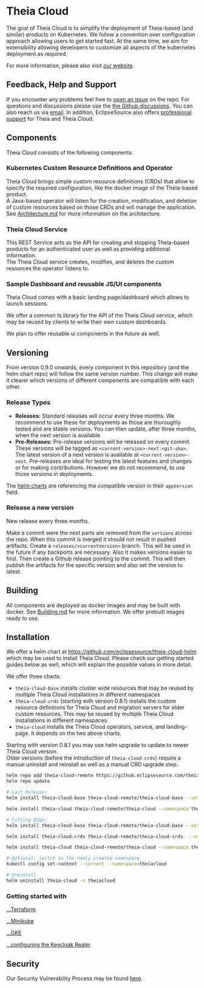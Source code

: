 # Theia Cloud

The goal of Theia Cloud is to simplify the deployment of Theia-based (and similar) products on Kubernetes. We follow a convention over configuration approach allowing users to get started fast. At the same time, we aim for extensibility allowing developers to customize all aspects of the kubernetes deployment as required.

For more information, please also visit [our website](https://theia-cloud.io/).

## Feedback, Help and Support

If you encounter any problems feel free to [open an issue](https://github.com/eclipsesource/theia-cloud/issues/new/choose) on the repo.
For questions and discussions please use the [the Github discussions](https://github.com/eclipsesource/theia-cloud/discussions).
You can also reach us via [email](mailto:support@theia-cloud.io?subject=Theia_Cloud).
In addition, EclipseSource also offers [professional support](https://eclipsesource.com/services/developer-support/) for Theia and Theia Cloud.

## Components

Theia Cloud consists of the following components.

### Kubernetes Custom Resource Definitions and Operator

Theia Cloud brings simple custom resource definitions (CRDs) that allow to specify the required configuration, like the docker image of the Theia-based product.\
A Java-based operator will listen for the creation, modification, and deletion of custom resources based on those CRDs and will manage the application.\
See [Architecture.md](doc/docs/Architecture.md) for more information on the architecture.

### Theia Cloud Service

This REST Service acts as the API for creating and stopping Theia-based products for an authenticated user as well as providing additional information.\
The Theia Cloud service creates, modifies, and deletes the custom resources the operator listens to.

### Sample Dashboard and reusable JS/UI components

Theia Cloud comes with a basic landing page/dashboard which allows to launch sessions.

We offer a common ts library for the API of the Theia Cloud service, which may be reused by clients to write their own custom dashboards.

We plan to offer reusable ui components in the future as well.

## Versioning

From version 0.9.0 onwards, every component in this repository (and the helm chart repo) will follow the same version number. This change will make it clearer which versions of different components are compatible with each other.

### Release Types

- **Releases:** Standard releases will occur every three months. We recommend to use these for deployments as those are thoroughly tested and are stable versions. You can then update, after three months, when the next version is available.
- **Pre-Releases:** Pre-release versions will be released on every commit. These versions will be tagged as `<current-version>-next.<git-sha>`. The latest version of a next version is available at `<current-version>-next`. Pre-releases are ideal for testing the latest features and changes or for making contributions. However we do not recommend, to use those versions in deployments.

The [helm charts](https://github.com/eclipsesource/theia-cloud-helm) are referencing the compatible version in their `appVersion` field.

### Release a new version

New release every three months.

Make a commit were the next parts are removed from the `versions` across the repo. When this commit is merged it should not result in pushed artifacts.
Create a `releases/<currentVersion>` branch. This will be used in the future if any backports are necessary. Also it makes versions easier to find.
Then create a Github release pointing to the commit. This will then publish the artifacts for the specific version and also set the version to latest.

## Building

All components are deployed as docker images and may be built with docker. See [Building.md](doc/docs/Building.md) for more information. We offer prebuilt images ready to use.

## Installation

We offer a helm chart at <https://github.com/eclipsesource/theia-cloud-helm> which may be used to install Theia Cloud. Please check our getting started guides below as well, which will explain the possible values in more detail.

We offer three charts:

* `theia-cloud-base` installs cluster wide resources that may be reused by multiple Theia Cloud installations in different namespaces
* `theia-cloud-crds` (starting with version 0.8.1) installs the custom resource definitions for Theia Cloud and migration servers for older custom resources. This may be reused by multiple Theia Cloud installations in different namespaces.
* `theia-cloud` installs the Theia Cloud operators, service, and landing-page. It depends on the two above charts.

Starting with version 0.8.1 you may use helm upgrade to update to newer Theia Cloud version.\
Older versions (before the introduction of `theia-cloud-crds`) require a manual uninstall and reinstall as well as a manual CRD upgrade step.

```bash
helm repo add theia-cloud-remote https://github.eclipsesource.com/theia-cloud-helm
helm repo update

# Last Release:
helm install theia-cloud-base theia-cloud-remote/theia-cloud-base --set issuer.email=your-mail@example.com

helm install theia-cloud theia-cloud-remote/theia-cloud --namespace theiacloud --create-namespace

# Cutting Edge:
helm install theia-cloud-base theia-cloud-remote/theia-cloud-base --set issuer.email=your-mail@example.com --devel

helm install theia-cloud-crds theia-cloud-remote/theia-cloud-crds  --namespace theiacloud --create-namespace --devel

helm install theia-cloud theia-cloud-remote/theia-cloud --namespace theiacloud --create-namespace --devel

# Optional: switch to the newly created namespace
kubectl config set-context --current --namespace=theiacloud

# Uninstall
helm uninstall theia-cloud -n theiacloud
```

### Getting started with

[...Terraform](terraform/terraform.md)

[...Minikube](doc/docs/platforms/Minikube.md)

[...GKE](terraform/terraform.md#google-kubernetes-engine)

[...configuring the Keycloak Realm](doc/docs/Keycloak.md)

## Security

Our Security Vulnerability Process may be found [here](SECURITY.md).
